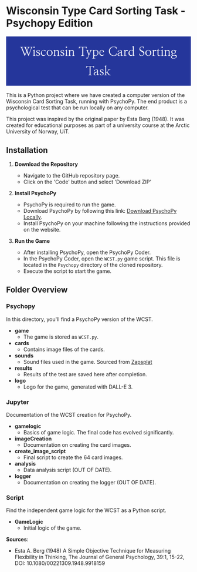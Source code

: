 # Wisconsin Type Card Sorting Task - Psychopy Edition

![logo](logo.png)

This is a Python project where we have created a computer version of the Wisconsin Card Sorting Task, running with PsychoPy. The end product is a psychological test that can be run locally on any computer.

This project was inspired by the original paper by Esta Berg (1948). It was created for educational purposes as part of a university course at the Arctic University of Norway, UiT.

## Installation

1. **Download the Repository**
   - Navigate to the GitHub repository page.
   - Click on the 'Code' button and select 'Download ZIP'

2. **Install PsychoPy**
   - PsychoPy is required to run the game.
   - Download PsychoPy by following this link: [Download PsychoPy Locally](https://www.psychopy.org/download.html).
   - Install PsychoPy on your machine following the instructions provided on the website.

3. **Run the Game**
   - After installing PsychoPy, open the PsychoPy Coder.
   - In the PsychoPy Coder, open the `WCST.py` game script. This file is located in the `Psychopy` directory of the cloned repository.
   - Execute the script to start the game.


## Folder Overview

### Psychopy
In this directory, you'll find a PsychoPy version of the WCST.

- **game**
  - The game is stored as `WCST.py`.
- **cards**
  - Contains image files of the cards.
- **sounds**
  - Sound files used in the game. Sourced from [Zapsplat](https://www.zapsplat.com/)
- **results**
  - Results of the test are saved here after completion.
- **logo**
  - Logo for the game, generated with DALL-E 3.

### Jupyter
Documentation of the WCST creation for PsychoPy.

- **gamelogic**
  - Basics of game logic. The final code has evolved significantly.
- **imageCreation**
  - Documentation on creating the card images.
- **create_image_script**
  - Final script to create the 64 card images.
- **analysis**
  - Data analysis script (OUT OF DATE).
- **logger**
  - Documentation on creating the logger (OUT OF DATE).

### Script
Find the independent game logic for the WCST as a Python script.

- **GameLogic**
  - Initial logic of the game.

**Sources**:
- Esta A. Berg (1948) A Simple Objective Technique for Measuring Flexibility in Thinking, The Journal of General Psychology, 39:1, 15-22, DOI: 10.1080/00221309.1948.9918159


